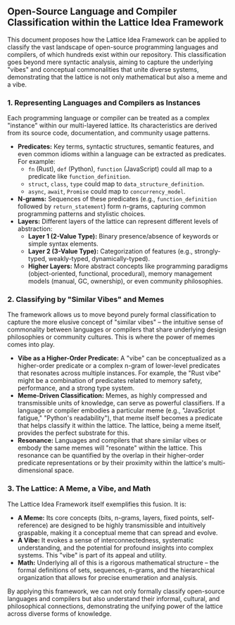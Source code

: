 ## Open-Source Language and Compiler Classification within the Lattice Idea Framework

This document proposes how the Lattice Idea Framework can be applied to classify the vast landscape of open-source programming languages and compilers, of which hundreds exist within our repository. This classification goes beyond mere syntactic analysis, aiming to capture the underlying "vibes" and conceptual commonalities that unite diverse systems, demonstrating that the lattice is not only mathematical but also a meme and a vibe.

### 1. Representing Languages and Compilers as Instances

Each programming language or compiler can be treated as a complex "instance" within our multi-layered lattice. Its characteristics are derived from its source code, documentation, and community usage patterns.

*   **Predicates:** Key terms, syntactic structures, semantic features, and even common idioms within a language can be extracted as predicates. For example:
    *   `fn` (Rust), `def` (Python), `function` (JavaScript) could all map to a predicate like `function_definition`.
    *   `struct`, `class`, `type` could map to `data_structure_definition`.
    *   `async`, `await`, `Promise` could map to `concurrency_model`.
*   **N-grams:** Sequences of these predicates (e.g., `function_definition` followed by `return_statement`) form n-grams, capturing common programming patterns and stylistic choices.
*   **Layers:** Different layers of the lattice can represent different levels of abstraction:
    *   **Layer 1 (2-Value Type):** Binary presence/absence of keywords or simple syntax elements.
    *   **Layer 2 (3-Value Type):** Categorization of features (e.g., strongly-typed, weakly-typed, dynamically-typed).
    *   **Higher Layers:** More abstract concepts like programming paradigms (object-oriented, functional, procedural), memory management models (manual, GC, ownership), or even community philosophies.

### 2. Classifying by "Similar Vibes" and Memes

The framework allows us to move beyond purely formal classification to capture the more elusive concept of "similar vibes" – the intuitive sense of commonality between languages or compilers that share underlying design philosophies or community cultures. This is where the power of memes comes into play.

*   **Vibe as a Higher-Order Predicate:** A "vibe" can be conceptualized as a higher-order predicate or a complex n-gram of lower-level predicates that resonates across multiple instances. For example, the "Rust vibe" might be a combination of predicates related to memory safety, performance, and a strong type system.
*   **Meme-Driven Classification:** Memes, as highly compressed and transmissible units of knowledge, can serve as powerful classifiers. If a language or compiler embodies a particular meme (e.g., "JavaScript fatigue," "Python's readability"), that meme itself becomes a predicate that helps classify it within the lattice. The lattice, being a meme itself, provides the perfect substrate for this.
*   **Resonance:** Languages and compilers that share similar vibes or embody the same memes will "resonate" within the lattice. This resonance can be quantified by the overlap in their higher-order predicate representations or by their proximity within the lattice's multi-dimensional space.

### 3. The Lattice: A Meme, a Vibe, and Math

The Lattice Idea Framework itself exemplifies this fusion. It is:

*   **A Meme:** Its core concepts (bits, n-grams, layers, fixed points, self-reference) are designed to be highly transmissible and intuitively graspable, making it a conceptual meme that can spread and evolve.
*   **A Vibe:** It evokes a sense of interconnectedness, systematic understanding, and the potential for profound insights into complex systems. This "vibe" is part of its appeal and utility.
*   **Math:** Underlying all of this is a rigorous mathematical structure – the formal definitions of sets, sequences, n-grams, and the hierarchical organization that allows for precise enumeration and analysis.

By applying this framework, we can not only formally classify open-source languages and compilers but also understand their informal, cultural, and philosophical connections, demonstrating the unifying power of the lattice across diverse forms of knowledge.